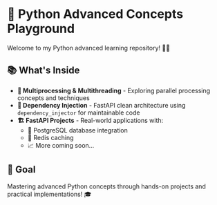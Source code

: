# 🚀 Python Advanced Concepts Playground

Welcome to my Python advanced learning repository! 🐍✨

## 📚 What's Inside

- **🔄 Multiprocessing & Multithreading** - Exploring parallel processing concepts and techniques
- **💉 Dependency Injection** - FastAPI clean architecture using `dependency_injector` for maintainable code
- **🏗️ FastAPI Projects** - Real-world applications with:
  - 🐘 PostgreSQL database integration
  - 🔴 Redis caching
  - 📈 More coming soon...

## 🎯 Goal

Mastering advanced Python concepts through hands-on projects and practical implementations! 🎓
